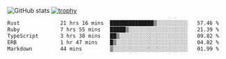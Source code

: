 ![GitHub stats](https://github-readme-stats.vercel.app/api?username=ksk001100&show_icons=true&theme=tokyonight)
[![trophy](https://github-profile-trophy.vercel.app/?username=ksk001100&theme=onedark)](https://github.com/ryo-ma/github-profile-trophy)

<!--START_SECTION:waka-->

```txt
Rust             21 hrs 16 mins  ██████████████▒░░░░░░░░░░   57.46 %
Ruby             7 hrs 55 mins   █████▒░░░░░░░░░░░░░░░░░░░   21.39 %
TypeScript       3 hrs 38 mins   ██▒░░░░░░░░░░░░░░░░░░░░░░   09.82 %
ERB              1 hr 47 mins    █▒░░░░░░░░░░░░░░░░░░░░░░░   04.82 %
Markdown         44 mins         ▒░░░░░░░░░░░░░░░░░░░░░░░░   01.99 %
```

<!--END_SECTION:waka-->
